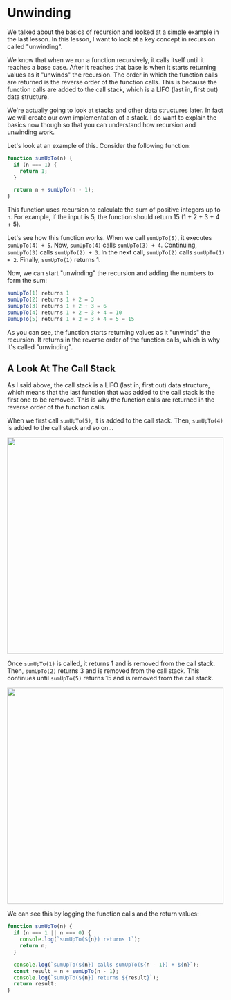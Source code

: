 # Unwinding

We talked about the basics of recursion and looked at a simple example in the last lesson. In this lesson, I want to look at a key concept in recursion called "unwinding".

We know that when we run a function recursively, it calls itself until it reaches a base case. After it reaches that base is when it starts returning values as it "unwinds" the recursion. The order in which the function calls are returned is the reverse order of the function calls. This is because the function calls are added to the call stack, which is a LIFO (last in, first out) data structure.

We're actually going to look at stacks and other data structures later. In fact we will create our own implementation of a stack. I do want to explain the basics now though so that you can understand how recursion and unwinding work.

Let's look at an example of this. Consider the following function:

```js
function sumUpTo(n) {
  if (n === 1) {
    return 1;
  }

  return n + sumUpTo(n - 1);
}
```

This function uses recursion to calculate the sum of positive integers up to `n`. For example, if the input is 5, the function should return 15 (1 + 2 + 3 + 4 + 5).

Let's see how this function works. When we call `sumUpTo(5)`, it executes `sumUpTo(4) + 5`. Now, `sumUpTo(4)` calls `sumUpTo(3) + 4`. Continuing, `sumUpTo(3)` calls `sumUpTo(2) + 3`. In the next call, `sumUpTo(2)` calls `sumUpTo(1) + 2`. Finally, `sumUpTo(1)` returns 1.

Now, we can start "unwinding" the recursion and adding the numbers to form the sum:

```js
sumUpTo(1) returns 1
sumUpTo(2) returns 1 + 2 = 3
sumUpTo(3) returns 1 + 2 + 3 = 6
sumUpTo(4) returns 1 + 2 + 3 + 4 = 10
sumUpTo(5) returns 1 + 2 + 3 + 4 + 5 = 15
```

As you can see, the function starts returning values as it "unwinds" the recursion. It returns in the reverse order of the function calls, which is why it's called "unwinding".

## A Look At The Call Stack

As I said above, the call stack is a LIFO (last in, first out) data structure, which means that the last function that was added to the call stack is the first one to be removed. This is why the function calls are returned in the reverse order of the function calls.

When we first call `sumUpTo(5)`, it is added to the call stack. Then, `sumUpTo(4)` is added to the call stack and so on...

<img src="../../assets/images/recursion-stack-1.png" width="500" />

Once `sumUpTo(1)` is called, it returns 1 and is removed from the call stack. Then, `sumUpTo(2)` returns 3 and is removed from the call stack. This continues until `sumUpTo(5)` returns 15 and is removed from the call stack.

<img src="../../assets/images/recursion-stack-2.png" width="500" />

We can see this by logging the function calls and the return values:

```js
function sumUpTo(n) {
  if (n === 1 || n === 0) {
    console.log(`sumUpTo(${n}) returns 1`);
    return n;
  }

  console.log(`sumUpTo(${n}) calls sumUpTo(${n - 1}) + ${n}`);
  const result = n + sumUpTo(n - 1);
  console.log(`sumUpTo(${n}) returns ${result}`);
  return result;
}
```
